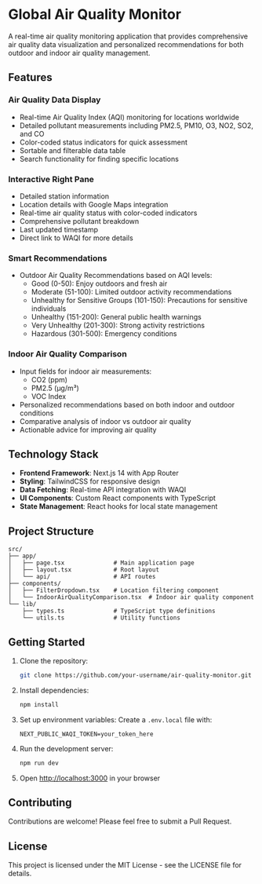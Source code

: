 # Global Air Quality Monitor

A real-time air quality monitoring application that provides comprehensive air quality data visualization and personalized recommendations for both outdoor and indoor air quality management.

## Features

### Air Quality Data Display
- Real-time Air Quality Index (AQI) monitoring for locations worldwide
- Detailed pollutant measurements including PM2.5, PM10, O3, NO2, SO2, and CO
- Color-coded status indicators for quick assessment
- Sortable and filterable data table
- Search functionality for finding specific locations

### Interactive Right Pane
- Detailed station information
- Location details with Google Maps integration
- Real-time air quality status with color-coded indicators
- Comprehensive pollutant breakdown
- Last updated timestamp
- Direct link to WAQI for more details

### Smart Recommendations
- Outdoor Air Quality Recommendations based on AQI levels:
  - Good (0-50): Enjoy outdoors and fresh air
  - Moderate (51-100): Limited outdoor activity recommendations
  - Unhealthy for Sensitive Groups (101-150): Precautions for sensitive individuals
  - Unhealthy (151-200): General public health warnings
  - Very Unhealthy (201-300): Strong activity restrictions
  - Hazardous (301-500): Emergency conditions

### Indoor Air Quality Comparison
- Input fields for indoor air measurements:
  - CO2 (ppm)
  - PM2.5 (μg/m³)
  - VOC Index
- Personalized recommendations based on both indoor and outdoor conditions
- Comparative analysis of indoor vs outdoor air quality
- Actionable advice for improving air quality

## Technology Stack

- **Frontend Framework**: Next.js 14 with App Router
- **Styling**: TailwindCSS for responsive design
- **Data Fetching**: Real-time API integration with WAQI
- **UI Components**: Custom React components with TypeScript
- **State Management**: React hooks for local state management

## Project Structure

```
src/
├── app/
│   ├── page.tsx              # Main application page
│   ├── layout.tsx            # Root layout
│   └── api/                  # API routes
├── components/
│   ├── FilterDropdown.tsx    # Location filtering component
│   └── IndoorAirQualityComparison.tsx  # Indoor air quality component
└── lib/
    ├── types.ts              # TypeScript type definitions
    └── utils.ts              # Utility functions
```

## Getting Started

1. Clone the repository:
   ```bash
   git clone https://github.com/your-username/air-quality-monitor.git
   ```

2. Install dependencies:
   ```bash
   npm install
   ```

3. Set up environment variables:
   Create a `.env.local` file with:
   ```
   NEXT_PUBLIC_WAQI_TOKEN=your_token_here
   ```

4. Run the development server:
   ```bash
   npm run dev
   ```

5. Open [http://localhost:3000](http://localhost:3000) in your browser

## Contributing

Contributions are welcome! Please feel free to submit a Pull Request.

## License

This project is licensed under the MIT License - see the LICENSE file for details.
